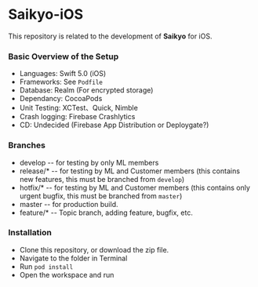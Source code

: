 # Saikyo-iOS  

This repository is related to the development of **Saikyo** for iOS.

### Basic Overview of the Setup

* Languages: Swift 5.0 (iOS)
* Frameworks: See `Podfile`
* Database: Realm (For encrypted storage)
* Dependancy: CocoaPods
* Unit Testing: XCTest、Quick, Nimble
* Crash logging: Firebase Crashlytics
* CD: Undecided (Firebase App Distribution or Deploygate?)

### Branches

* develop -- for testing by only ML members
* release/* -- for testing by ML and Customer members (this contains new features, this must be branched from `develop`)
* hotfix/* -- for testing by ML and Customer members (this contains only urgent bugfix, this must be branched from `master`)
* master -- for production build.
* feature/* -- Topic branch, adding feature, bugfix, etc.

### Installation

* Clone this repository, or download the zip file.
* Navigate to the folder in Terminal
* Run `pod install`
* Open the workspace and run
